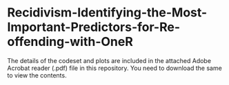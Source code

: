 # Recidivism-Identifying-the-Most-Important-Predictors-for-Re-offending-with-OneR

The details of the codeset and plots are included in the attached Adobe Acrobat reader (.pdf) file in this repository. 
You need to download the same to view the contents.
